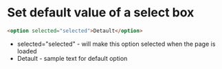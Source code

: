 # Set default value of a select box

```html
<option selected="selected">Detault</option>
```

- selected="selected" - will make this option selected when the page is loaded
- Detault - sample text for default option
